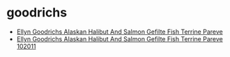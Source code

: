 # goodrichs

 * [Ellyn Goodrichs Alaskan Halibut And Salmon Gefilte Fish Terrine Pareve](../../index/e/ellyn-goodrichs-alaskan-halibut-and-salmon-gefilte-fish-terrine-pareve-102011.json)
 * [Ellyn Goodrichs Alaskan Halibut And Salmon Gefilte Fish Terrine Pareve 102011](../../index/e/ellyn-goodrichs-alaskan-halibut-and-salmon-gefilte-fish-terrine-pareve-102011.json)
